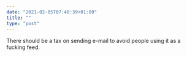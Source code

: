 ```yaml
---
date: "2021-02-05T07:40:39+01:00"
title: ""
type: "post"
---
```


There should be a tax on sending e-mail to avoid people using it as a fucking feed. 
